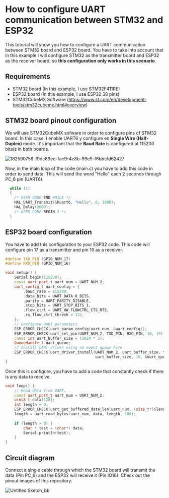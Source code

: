 # How to configure UART communication between STM32 and ESP32
This tutorial will show you how to configure a UART communication between STM32 board and ESP32 board. You have to take into account that in this example I will configure STM32 as the transmitter board and ESP32 as the receiver board, so **this configuration only works in this scenario**.

## Requirements
- STM32 board (In this example, I use STM32F411RE)
- ESP32 board (In this example, I use ESP32 38 pins)
- STM32CubeMX Software (https://www.st.com/en/development-tools/stm32cubemx.html#overview)

## STM32 board pinout configuration
We will use STM32CubeMX sofware in order to configure pins of STM32 board. In this case, I enable UART6 y configure en **Single Wire (Half-Duplex)** mode. It's important that the **Baud Rate** is configured at 115200 bits/s in both boards.

![182590756-f9dc89ee-fae9-4c8b-99e9-f6bbefd62427](https://user-images.githubusercontent.com/40604222/182591703-20282fe4-e0dc-40d0-bc48-19e37128dcf2.png)

Now, in the main loop of the code (main.c) you have to add this code in order to send data. This will send the word "Hello" each 2 seconds through PC_6 pin (UART6).
```c
  while (1)
  {
    /* USER CODE END WHILE */
    HAL_UART_Transmit(&huart6, "Hello", 6, 1000);
    HAL_Delay(2000);
    /* USER CODE BEGIN 3 */
  }
```

## ESP32 board configuration
You have to add this configuration to your ESP32 code. This code will configure pin 17 as a transmitter and pin 16 as a receiver.

```c++
#define TXD_PIN (GPIO_NUM_17)
#define RXD_PIN (GPIO_NUM_16)

void setup() {
    Serial.begin(115200);
    const uart_port_t uart_num = UART_NUM_2;
    uart_config_t uart_config = {
        .baud_rate = 115200,
        .data_bits = UART_DATA_8_BITS,
        .parity = UART_PARITY_DISABLE,
        .stop_bits = UART_STOP_BITS_1,
        .flow_ctrl = UART_HW_FLOWCTRL_CTS_RTS,
        .rx_flow_ctrl_thresh = 122,
    };
    // Configure UART parameters
    ESP_ERROR_CHECK(uart_param_config(uart_num, &uart_config));
    ESP_ERROR_CHECK(uart_set_pin(UART_NUM_2, TXD_PIN, RXD_PIN, 18, 19));
    const int uart_buffer_size = (1024 * 2);
    QueueHandle_t uart_queue;
    // Install UART driver using an event queue here
    ESP_ERROR_CHECK(uart_driver_install(UART_NUM_2, uart_buffer_size, \
                                        uart_buffer_size, 10, &uart_queue, 0));
}
```

Once this is configure, you have to add a code that constantly check if there is any data to receive.
```c++
void loop() {
    // Read data from UART.
    const uart_port_t uart_num = UART_NUM_2;
    uint8_t data[128];
    int length = 0;
    ESP_ERROR_CHECK(uart_get_buffered_data_len(uart_num, (size_t*)&length));
    length = uart_read_bytes(uart_num, data, length, 100);
    
    if (length > 0) {
        char * test = (char*) data;
        Serial.println(test);
    }
}
```
## Circuit diagram
Connect a single cable through which the STM32 board will transmit the data (Pin PC_6) and the ESP32 will receive it (Pin IO16). Check out the pinout images of this repository.

![Untitled Sketch_bb](https://user-images.githubusercontent.com/40604222/182598429-a4fab4f5-53d2-487c-a12c-c043ab79718c.png)
